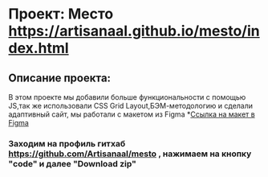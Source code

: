 # Проект: Место  https://artisanaal.github.io/mesto/index.html

## Описание проекта:
В этом проекте мы добавили больше функциональности с помощью JS,так же использовали CSS Grid Layout,БЭМ-методологию и сделали адаптивный сайт,
мы работали с макетом из Figma *[Ссылка на макет в Figma](https://www.figma.com/file/2cn9N9jSkmxD84oJik7xL7/JavaScript.-Sprint-4?node-id=0%3A1)

### Заходим на профиль гитхаб https://github.com/Artisanaal/mesto , нажимаем на кнопку "code" и далее "Download zip"